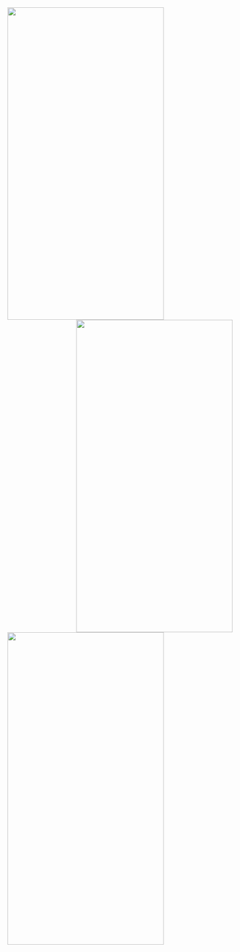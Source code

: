 
<img align="left" src="https://user-images.githubusercontent.com/59921382/190693418-c99c0031-5992-4dc3-9080-365b3a8c6136.jpg" width="350" height="700">
<img align="right" src="https://user-images.githubusercontent.com/59921382/190693954-2c26516e-b2ed-407f-be36-60ee93b22dfc.jpg" width="350" height="700">
<img align="center" src="https://user-images.githubusercontent.com/59921382/190694034-3bc880aa-df7b-4216-846d-7e5f910cc9ab.jpg" width="350" height="700">
